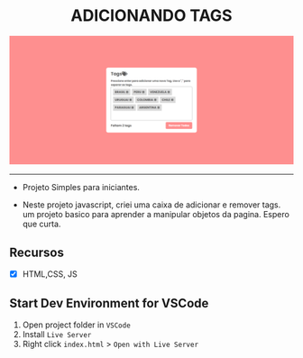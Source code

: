 <h1 align="center">ADICIONANDO TAGS</h1>

![Design preview  ADICIONANDO TAGS ](/Adicionando-tags/DESIGN/preview.png)

<hr>

- Projeto Simples para iniciantes.

- Neste projeto javascript, criei uma caixa de adicionar e remover tags. um projeto basico para aprender a manipular objetos da pagina. Espero que curta.

## Recursos

- [x] HTML,CSS, JS

## Start Dev Environment for VSCode

1. Open project folder in `VSCode`
2. Install `Live Server`
3. Right click `index.html` > `Open with Live Server`